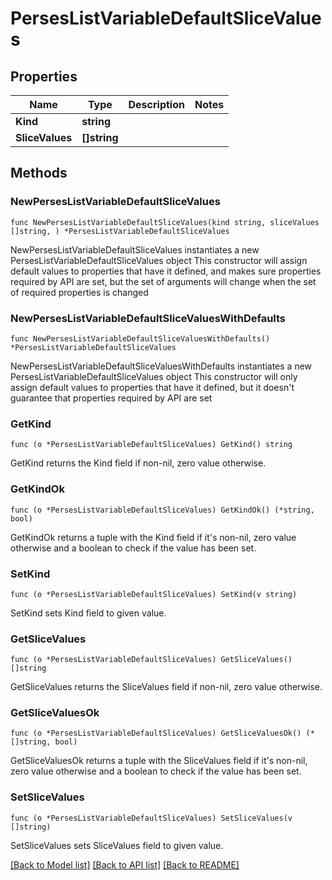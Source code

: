 # PersesListVariableDefaultSliceValues

## Properties

Name | Type | Description | Notes
------------ | ------------- | ------------- | -------------
**Kind** | **string** |  | 
**SliceValues** | **[]string** |  | 

## Methods

### NewPersesListVariableDefaultSliceValues

`func NewPersesListVariableDefaultSliceValues(kind string, sliceValues []string, ) *PersesListVariableDefaultSliceValues`

NewPersesListVariableDefaultSliceValues instantiates a new PersesListVariableDefaultSliceValues object
This constructor will assign default values to properties that have it defined,
and makes sure properties required by API are set, but the set of arguments
will change when the set of required properties is changed

### NewPersesListVariableDefaultSliceValuesWithDefaults

`func NewPersesListVariableDefaultSliceValuesWithDefaults() *PersesListVariableDefaultSliceValues`

NewPersesListVariableDefaultSliceValuesWithDefaults instantiates a new PersesListVariableDefaultSliceValues object
This constructor will only assign default values to properties that have it defined,
but it doesn't guarantee that properties required by API are set

### GetKind

`func (o *PersesListVariableDefaultSliceValues) GetKind() string`

GetKind returns the Kind field if non-nil, zero value otherwise.

### GetKindOk

`func (o *PersesListVariableDefaultSliceValues) GetKindOk() (*string, bool)`

GetKindOk returns a tuple with the Kind field if it's non-nil, zero value otherwise
and a boolean to check if the value has been set.

### SetKind

`func (o *PersesListVariableDefaultSliceValues) SetKind(v string)`

SetKind sets Kind field to given value.


### GetSliceValues

`func (o *PersesListVariableDefaultSliceValues) GetSliceValues() []string`

GetSliceValues returns the SliceValues field if non-nil, zero value otherwise.

### GetSliceValuesOk

`func (o *PersesListVariableDefaultSliceValues) GetSliceValuesOk() (*[]string, bool)`

GetSliceValuesOk returns a tuple with the SliceValues field if it's non-nil, zero value otherwise
and a boolean to check if the value has been set.

### SetSliceValues

`func (o *PersesListVariableDefaultSliceValues) SetSliceValues(v []string)`

SetSliceValues sets SliceValues field to given value.



[[Back to Model list]](../README.md#documentation-for-models) [[Back to API list]](../README.md#documentation-for-api-endpoints) [[Back to README]](../README.md)


